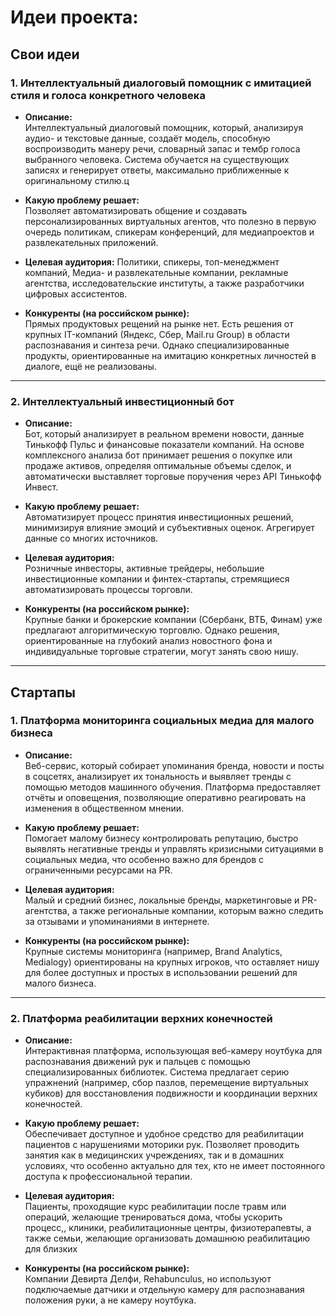 # Идеи проекта:

## Свои идеи

### 1. Интеллектуальный диалоговый помощник с имитацией стиля и голоса конкретного человека

- **Описание:**  
  Интеллектуальный диалоговый помощник, который, анализируя аудио- и текстовые данные, создаёт модель, способную воспроизводить манеру речи, словарный запас и тембр голоса выбранного человека. Система обучается на существующих записях и генерирует ответы, максимально приближенные к оригинальному стилю.ц

- **Какую проблему решает:**  
  Позволяет автоматизировать общение и создавать персонализированных виртуальных агентов, что полезно в первую очередь политикам, спикерам конференций, для медиапроектов и развлекательных приложений.

- **Целевая аудитория:**
  Политики, спикеры, топ-менеджмент компаний, Медиа- и развлекательные компании, рекламные агентства, исследовательские институты, а также разработчики цифровых ассистентов.

- **Конкуренты (на российском рынке):**  
  Прямых продуктовых рещений на рынке нет. Есть решения от крупных IT-компаний (Яндекс, Сбер, Mail.ru Group) в области распознавания и синтеза речи. Однако специализированные продукты, ориентированные на имитацию конкретных личностей в диалоге, ещё не реализованы.

---

### 2. Интеллектуальный инвестиционный бот

- **Описание:**  
  Бот, который анализирует в реальном времени новости, данные Тинькофф Пульс и финансовые показатели компаний. На основе комплексного анализа бот принимает решения о покупке или продаже активов, определяя оптимальные объемы сделок, и автоматически выставляет торговые поручения через API Тинькофф Инвест.

- **Какую проблему решает:**  
  Автоматизирует процесс принятия инвестиционных решений, минимизируя влияние эмоций и субъективных оценок. Агрегирует данные со многих источников.

- **Целевая аудитория:**  
  Розничные инвесторы, активные трейдеры, небольшие инвестиционные компании и финтех-стартапы, стремящиеся автоматизировать процессы торговли.

- **Конкуренты (на российском рынке):**  
  Крупные банки и брокерские компании (Сбербанк, ВТБ, Финам) уже предлагают алгоритмическую торговлю. Однако решения, ориентированные на глубокий анализ новостного фона и индивидуальные торговые стратегии, могут занять свою нишу.

---

## Стартапы

### 1. Платформа мониторинга социальных медиа для малого бизнеса

- **Описание:**  
  Веб-сервис, который собирает упоминания бренда, новости и посты в соцсетях, анализирует их тональность и выявляет тренды с помощью методов машинного обучения. Платформа предоставляет отчёты и оповещения, позволяющие оперативно реагировать на изменения в общественном мнении.

- **Какую проблему решает:**  
  Помогает малому бизнесу контролировать репутацию, быстро выявлять негативные тренды и управлять кризисными ситуациями в социальных медиа, что особенно важно для брендов с ограниченными ресурсами на PR.

- **Целевая аудитория:**  
  Малый и средний бизнес, локальные бренды, маркетинговые и PR-агентства, а также региональные компании, которым важно следить за отзывами и упоминаниями в интернете.

- **Конкуренты (на российском рынке):**  
  Крупные системы мониторинга (например, Brand Analytics, Medialogy) ориентированы на крупных игроков, что оставляет нишу для более доступных и простых в использовании решений для малого бизнеса. 

---

### 2. Платформа реабилитации верхних конечностей

- **Описание:**  
  Интерактивная платформа, использующая веб-камеру ноутбука для распознавания движений рук и пальцев с помощью специализированных библиотек. Система предлагает серию упражнений (например, сбор пазлов, перемещение виртуальных кубиков) для восстановления подвижности и координации верхних конечностей.

- **Какую проблему решает:**  
  Обеспечивает доступное и удобное средство для реабилитации пациентов с нарушениями моторики рук. Позволяет проводить занятия как в медицинских учреждениях, так и в домашних условиях, что особенно актуально для тех, кто не имеет постоянного доступа к профессиональной терапии.

- **Целевая аудитория:**  
  Пациенты, проходящие курс реабилитации после травм или операций, желающие тренироваться дома, чтобы ускорить процесс,, клиники, реабилитационные центры, физиотерапевты, а также семьи, желающие организовать домашнюю реабилитацию для близких

- **Конкуренты (на российском рынке):**  
  Компании Девирта Делфи, Rehabunculus, но используют подключаемые датчики и отдельную камеру для распознавания положения руки, а не камеру ноутбука.

